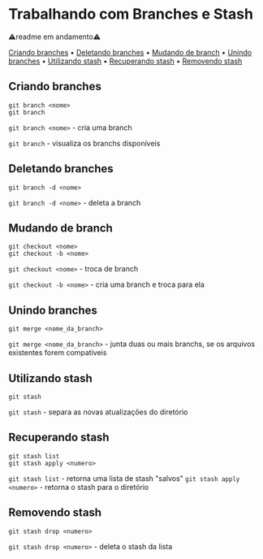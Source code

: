 # Trabalhando com Branches e Stash

⚠️readme em andamento⚠️

[Criando branches](#criando_branches) • 
[Deletando branches](#deletando_branches) • 
[Mudando de branch](#mudando_de_branch) • 
[Unindo branches](#unindo_branches) • 
[Utilizando stash](#utilizando_stash) • 
[Recuperando stash](#recuperando_stash) • 
[Removendo stash](#removendo_stash)

## Criando branches

```git
git branch <nome>
git branch
```

`git branch <nome>` - cria uma branch

`git branch` - visualiza os branchs disponíveis

## Deletando branches

```git
git branch -d <nome>
```
`git branch -d <nome>` - deleta a branch

## Mudando de branch

```git
git checkout <nome>
git checkout -b <nome>
```

`git checkout <nome>` - troca de branch

`git checkout -b <nome>` - cria uma branch e troca para ela

## Unindo branches

```git
git merge <nome_da_branch>
```

`git merge <nome_da_branch>` - junta duas ou mais branchs, se os arquivos existentes forem compatíveis

## Utilizando stash

```git
git stash
```

`git stash` - separa as novas atualizações do diretório

## Recuperando stash

```git
git stash list
git stash apply <numero>
```

`git stash list` - retorna uma lista de stash "salvos"
`git stash apply <numero>` - retorna o stash para o diretório

## Removendo stash

```git
git stash drop <numero>
```

`git stash drop <numero>` - deleta o stash da lista